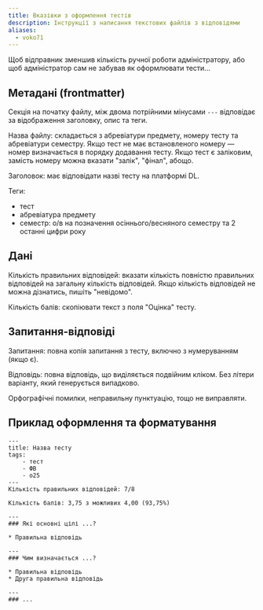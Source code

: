 ```yaml
---
title: Вказівки з оформлення тестів
description: Інструкції з написання текстових файлів з відповідями
aliases:
  - voko71
---
```

Щоб відправник зменшив кількість ручної роботи адміністратору, або щоб адміністратор сам не забував як оформлювати тести...

## Метадані (frontmatter)

Секція на початку файлу, між двома потрійними мінусами `---` відповідає за відображення заголовку, опис та теги.

Назва файлу: складається з абревіатури предмету, номеру тесту та абревіатури семестру. Якщо тест не має встановленого номеру — номер визначається в порядку додавання тесту. Якщо тест є заліковим, замість номеру можна вказати "залік", "фінал", абощо.

Заголовок: має відповідати назві тесту на платформі DL.

Теги:
- тест
- абревіатура предмету
- семестр: о/в на позначення осіннього/весняного семестру та 2 останні цифри року

## Дані

Кількість правильних відповідей: вказати кількість повністю правильних відповідей на загальну кількість відповідей.
Якщо кількість відповідей не можна дізнатись, пишіть "невідомо".

Кількість балів: скопіювати текст з поля "Оцінка" тесту.

## Запитання-відповіді

Запитання: повна копія запитання з тесту, включно з нумеруванням (якщо є).

Відповідь: повна відповідь, що виділяється подвійним кліком. Без літери варіанту, який генерується випадково.

Орфографічні помилки, неправильну пунктуацію, тощо не виправляти.

## Приклад оформлення та форматування

```
---
title: Назва тесту
tags:
	- тест
	- ФВ
	- о25
---
Кількість правильних відповідей: 7/8

Кількість балів: 3,75 з можливих 4,00 (93,75%)

---
### Які основні цілі ...?

* Правильна відповідь

---
### Чим визначається ...?

* Правильна відповідь
* Друга правильна відповідь

---
### ...
```

